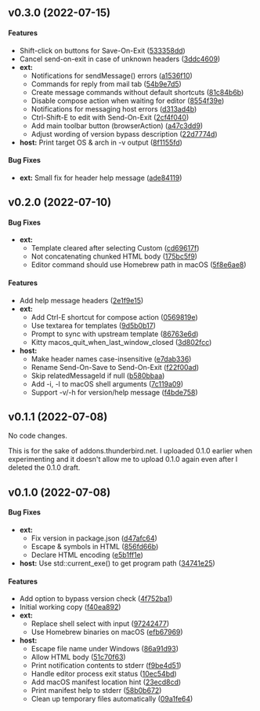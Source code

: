 <a name="v0.3.0"></a>
## v0.3.0 (2022-07-15)


#### Features

*   Shift-click on buttons for Save-On-Exit ([533358dd](https://github.com/Frederick888/external-editor-revived/commit/533358dd62553390ea5306f82bf2ad4bd24abc95))
*   Cancel send-on-exit in case of unknown headers ([3ddc4609](https://github.com/Frederick888/external-editor-revived/commit/3ddc4609ab73308503ad31a19e5aab75450a2a30))
* **ext:**
  *  Notifications for sendMessage() errors ([a1536f10](https://github.com/Frederick888/external-editor-revived/commit/a1536f10d7129edc8b5678aef4cd1196bfc8d512))
  *  Commands for reply from mail tab ([54b9e7d5](https://github.com/Frederick888/external-editor-revived/commit/54b9e7d51ccd9ff13a8483f986bf774a6c0e41bc))
  *  Create message commands without default shortcuts ([81c84b6b](https://github.com/Frederick888/external-editor-revived/commit/81c84b6bd5ad089bf34aec76b61293bdaf458e48))
  *  Disable compose action when waiting for editor ([8554f39e](https://github.com/Frederick888/external-editor-revived/commit/8554f39e81650f89ca980adba152a062e8a98085))
  *  Notifications for messaging host errors ([d313ad4b](https://github.com/Frederick888/external-editor-revived/commit/d313ad4b98bced321cc4043cdc6b2cfb11d68758))
  *  Ctrl-Shift-E to edit with Send-On-Exit ([2cf4f040](https://github.com/Frederick888/external-editor-revived/commit/2cf4f0409604bf202095d8f571b9eaf283590054))
  *  Add main toolbar button (browserAction) ([a47c3dd9](https://github.com/Frederick888/external-editor-revived/commit/a47c3dd94128dd3f4b2d7753b5da1ba3657d7669))
  *  Adjust wording of version bypass description ([22d7774d](https://github.com/Frederick888/external-editor-revived/commit/22d7774de494dd10899ac80903070b8f57b1aa85))
* **host:**  Print target OS & arch in -v output ([8f1155fd](https://github.com/Frederick888/external-editor-revived/commit/8f1155fd16103e0b4c1f87aafdc876db437a1309))

#### Bug Fixes

* **ext:**  Small fix for header help message ([ade84119](https://github.com/Frederick888/external-editor-revived/commit/ade8411953b92f8330f5fb3a063968349d4ff096))



<a name="v0.2.0"></a>
## v0.2.0 (2022-07-10)


#### Bug Fixes

* **ext:**
  *  Template cleared after selecting Custom ([cd69617f](https://github.com/Frederick888/external-editor-revived/commit/cd69617f20ea8ce386c8da0cc7d521aff1d0bf7b))
  *  Not concatenating chunked HTML body ([175bc5f9](https://github.com/Frederick888/external-editor-revived/commit/175bc5f9df168870fb944cfc91fc0815e066bd2c))
  *  Editor command should use Homebrew path in macOS ([5f8e6ae8](https://github.com/Frederick888/external-editor-revived/commit/5f8e6ae828a1abebebcce9c04fa13d6d39be9371))

#### Features

*   Add help message headers ([2e1f9e15](https://github.com/Frederick888/external-editor-revived/commit/2e1f9e15af5ed06ee36ba4574803c2f15d36295d))
* **ext:**
  *  Add Ctrl-E shortcut for compose action ([0569819e](https://github.com/Frederick888/external-editor-revived/commit/0569819eec18ab1ef8268168b37a6c99053a7824))
  *  Use textarea for templates ([9d5b0b17](https://github.com/Frederick888/external-editor-revived/commit/9d5b0b1782259b9d3ece7e52a95798db9e17eafb))
  *  Prompt to sync with upstream template ([86763e6d](https://github.com/Frederick888/external-editor-revived/commit/86763e6d5219df8833db93ff4d8b1f804bc80d02))
  *  Kitty macos_quit_when_last_window_closed ([3d802fcc](https://github.com/Frederick888/external-editor-revived/commit/3d802fcc3c40dd3113ebb8492ca289daba5c5890))
* **host:**
  *  Make header names case-insensitive ([e7dab336](https://github.com/Frederick888/external-editor-revived/commit/e7dab336b34d89bf29211ebd617aee909cc199cc))
  *  Rename Send-On-Save to Send-On-Exit ([f22f00ad](https://github.com/Frederick888/external-editor-revived/commit/f22f00ad3e9acc35513d754938de5eb3395876d8))
  *  Skip relatedMessageId if null ([b580bbaa](https://github.com/Frederick888/external-editor-revived/commit/b580bbaa9285ee20792025f203b884d7a2b26823))
  *  Add -i, -l to macOS shell arguments ([7c119a09](https://github.com/Frederick888/external-editor-revived/commit/7c119a0938b78120ae6ca06cbec5431989289304))
  *  Support -v/-h for version/help message ([f4bde758](https://github.com/Frederick888/external-editor-revived/commit/f4bde7582cabf5a5fb8378c06d7ed533ff642b13))



<a name="v0.1.1"></a>
## v0.1.1 (2022-07-08)

No code changes.

This is for the sake of addons.thunderbird.net. I uploaded 0.1.0 earlier
when experimenting and it doesn't allow me to upload 0.1.0 again even
after I deleted the 0.1.0 draft.



<a name="v0.1.0"></a>
## v0.1.0 (2022-07-08)


#### Bug Fixes

* **ext:**
  *  Fix version in package.json ([d47afc64](https://github.com/Frederick888/external-editor-revived/commit/d47afc6491e69b3177f5a764dd8872be3c4d42a9))
  *  Escape & symbols in HTML ([856fd66b](https://github.com/Frederick888/external-editor-revived/commit/856fd66b032b5c48a56d7ac2a5791bbcc10b61ac))
  *  Declare HTML encoding ([e5b1ff1e](https://github.com/Frederick888/external-editor-revived/commit/e5b1ff1ea01d3d6268232f9081ba828f2043919a))
* **host:**  Use std::current_exe() to get program path ([34741e25](https://github.com/Frederick888/external-editor-revived/commit/34741e25ca2b9f8007b64c87458a1b6355b709f7))

#### Features

*   Add option to bypass version check ([4f752ba1](https://github.com/Frederick888/external-editor-revived/commit/4f752ba1ed9df4af4243cf8a2dba995840054a4e))
*   Initial working copy ([f40ea892](https://github.com/Frederick888/external-editor-revived/commit/f40ea892c3bc7f467278d41b482e240b367cd8db))
* **ext:**
  *  Replace shell select with input ([97242477](https://github.com/Frederick888/external-editor-revived/commit/9724247798c0f8f4dddfb280ccf0ce5de8b0c28d))
  *  Use Homebrew binaries on macOS ([efb67969](https://github.com/Frederick888/external-editor-revived/commit/efb679693a26306fcbc4d2447025d10ca6615ec6))
* **host:**
  *  Escape file name under Windows ([86a91d93](https://github.com/Frederick888/external-editor-revived/commit/86a91d938e50851e6d7727d089d0872eb3f74032))
  *  Allow HTML body ([51c70f63](https://github.com/Frederick888/external-editor-revived/commit/51c70f63cd01ff7f00f62c36835696845e6a3109))
  *  Print notification contents to stderr ([f9be4d51](https://github.com/Frederick888/external-editor-revived/commit/f9be4d51d560ccddf6bf6e37d35f61f183583d8c))
  *  Handle editor process exit status ([10ec54bd](https://github.com/Frederick888/external-editor-revived/commit/10ec54bd3058a306a039664e2f4b23638700bb3a))
  *  Add macOS manifest location hint ([23ecd8cd](https://github.com/Frederick888/external-editor-revived/commit/23ecd8cdcda047943e9933d849b194ce14171827))
  *  Print manifest help to stderr ([58b0b672](https://github.com/Frederick888/external-editor-revived/commit/58b0b672e747b7be3aac63f7866a803a607e0fdf))
  *  Clean up temporary files automatically ([09a1fe64](https://github.com/Frederick888/external-editor-revived/commit/09a1fe64bb5b8df26fc1e0b1156cbbc043074596))
